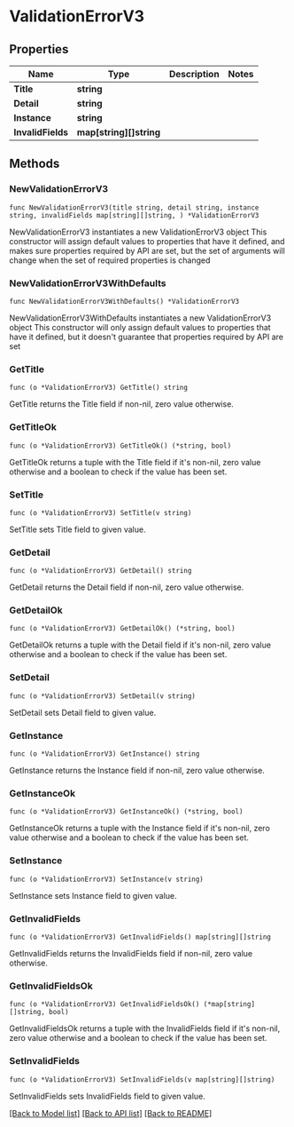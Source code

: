 # ValidationErrorV3

## Properties

Name | Type | Description | Notes
------------ | ------------- | ------------- | -------------
**Title** | **string** |  | 
**Detail** | **string** |  | 
**Instance** | **string** |  | 
**InvalidFields** | **map[string][]string** |  | 

## Methods

### NewValidationErrorV3

`func NewValidationErrorV3(title string, detail string, instance string, invalidFields map[string][]string, ) *ValidationErrorV3`

NewValidationErrorV3 instantiates a new ValidationErrorV3 object
This constructor will assign default values to properties that have it defined,
and makes sure properties required by API are set, but the set of arguments
will change when the set of required properties is changed

### NewValidationErrorV3WithDefaults

`func NewValidationErrorV3WithDefaults() *ValidationErrorV3`

NewValidationErrorV3WithDefaults instantiates a new ValidationErrorV3 object
This constructor will only assign default values to properties that have it defined,
but it doesn't guarantee that properties required by API are set

### GetTitle

`func (o *ValidationErrorV3) GetTitle() string`

GetTitle returns the Title field if non-nil, zero value otherwise.

### GetTitleOk

`func (o *ValidationErrorV3) GetTitleOk() (*string, bool)`

GetTitleOk returns a tuple with the Title field if it's non-nil, zero value otherwise
and a boolean to check if the value has been set.

### SetTitle

`func (o *ValidationErrorV3) SetTitle(v string)`

SetTitle sets Title field to given value.


### GetDetail

`func (o *ValidationErrorV3) GetDetail() string`

GetDetail returns the Detail field if non-nil, zero value otherwise.

### GetDetailOk

`func (o *ValidationErrorV3) GetDetailOk() (*string, bool)`

GetDetailOk returns a tuple with the Detail field if it's non-nil, zero value otherwise
and a boolean to check if the value has been set.

### SetDetail

`func (o *ValidationErrorV3) SetDetail(v string)`

SetDetail sets Detail field to given value.


### GetInstance

`func (o *ValidationErrorV3) GetInstance() string`

GetInstance returns the Instance field if non-nil, zero value otherwise.

### GetInstanceOk

`func (o *ValidationErrorV3) GetInstanceOk() (*string, bool)`

GetInstanceOk returns a tuple with the Instance field if it's non-nil, zero value otherwise
and a boolean to check if the value has been set.

### SetInstance

`func (o *ValidationErrorV3) SetInstance(v string)`

SetInstance sets Instance field to given value.


### GetInvalidFields

`func (o *ValidationErrorV3) GetInvalidFields() map[string][]string`

GetInvalidFields returns the InvalidFields field if non-nil, zero value otherwise.

### GetInvalidFieldsOk

`func (o *ValidationErrorV3) GetInvalidFieldsOk() (*map[string][]string, bool)`

GetInvalidFieldsOk returns a tuple with the InvalidFields field if it's non-nil, zero value otherwise
and a boolean to check if the value has been set.

### SetInvalidFields

`func (o *ValidationErrorV3) SetInvalidFields(v map[string][]string)`

SetInvalidFields sets InvalidFields field to given value.



[[Back to Model list]](../README.md#documentation-for-models) [[Back to API list]](../README.md#documentation-for-api-endpoints) [[Back to README]](../README.md)


